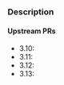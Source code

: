 ### Description

<!-- Please describe the changes in this PR for reviewers, motivation, rationale - **mandatory** -->

#### Upstream PRs

<!-- Docker Hub images or GitHub pull request links from the arangodb/arangodb repository -->

- 3.10: 
- 3.11: 
- 3.12: 
- 3.13: 

